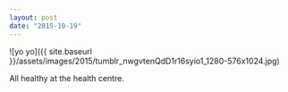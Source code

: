 ```yaml
---
layout: post
date: "2015-10-19"
---
```


![yo yo]({{ site.baseurl }}/assets/images/2015/tumblr_nwgvtenQdD1r16syio1_1280-576x1024.jpg)

All healthy at the health centre.
